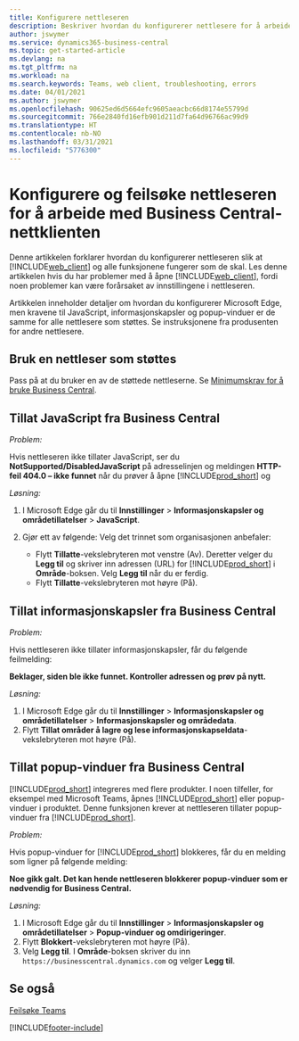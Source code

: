 ```yaml
---
title: Konfigurere nettleseren
description: Beskriver hvordan du konfigurerer nettlesere for å arbeide med Business Central og produkter som integreres med det.
author: jswymer
ms.service: dynamics365-business-central
ms.topic: get-started-article
ms.devlang: na
ms.tgt_pltfrm: na
ms.workload: na
ms.search.keywords: Teams, web client, troubleshooting, errors
ms.date: 04/01/2021
ms.author: jswymer
ms.openlocfilehash: 90625ed6d5664efc9605aeacbc66d8174e55799d
ms.sourcegitcommit: 766e2840fd16efb901d211d7fa64d96766ac99d9
ms.translationtype: HT
ms.contentlocale: nb-NO
ms.lasthandoff: 03/31/2021
ms.locfileid: "5776300"
---
```

# <a name="setting-up-and-troubleshooting-your-browser-to-work-with-business-central-web-client"></a>Konfigurere og feilsøke nettleseren for å arbeide med Business Central-nettklienten

Denne artikkelen forklarer hvordan du konfigurerer nettleseren slik at [!INCLUDE[web_client](includes/web_client.md)] og alle funksjonene fungerer som de skal. Les denne artikkelen hvis du har problemer med å åpne [!INCLUDE[web_client](includes/web_client.md)], fordi noen problemer kan være forårsaket av innstillingene i nettleseren.

Artikkelen inneholder detaljer om hvordan du konfigurerer Microsoft Edge, men kravene til JavaScript, informasjonskapsler og popup-vinduer er de samme for alle nettlesere som støttes. Se instruksjonene fra produsenten for andre nettlesere.  

## <a name="use-a-supported-browser"></a>Bruk en nettleser som støttes

Pass på at du bruker en av de støttede nettleserne. Se [Minimumskrav for å bruke Business Central](product-requirements.md#browsers).  

## <a name="allow-javascript-from-business-central"></a>Tillat JavaScript fra Business Central

*Problem:*

Hvis nettleseren ikke tillater JavaScript, ser du **NotSupported/DisabledJavaScript** på adresselinjen og meldingen **HTTP-feil 404.0 – ikke funnet** når du prøver å åpne [!INCLUDE[prod_short](includes/prod_short.md)] og 

<!-- http://localhost:8080/NotSupported/DisabledJavaScript HTTP Error 404.0 - Not Found
The resource you are looking for has been removed, had its name changed, or is temporarily unavailable. -->

*Løsning:*

1. I Microsoft Edge går du til **Innstillinger** > **Informasjonskapsler og områdetillatelser** > **JavaScript**.
2. Gjør ett av følgende: Velg det trinnet som organisasjonen anbefaler:

    - Flytt **Tillatte**-vekslebryteren mot venstre (Av). Deretter velger du **Legg til** og skriver inn adressen (URL) for [!INCLUDE[prod_short](includes/prod_short.md)] i **Område**-boksen. Velg **Legg til** når du er ferdig.
    - Flytt **Tillatte**-vekslebryteren mot høyre (På).

## <a name="allow-cookies-from-business-central"></a>Tillat informasjonskapsler fra Business Central

*Problem:*

Hvis nettleseren ikke tillater informasjonskapsler, får du følgende feilmelding:

**Beklager, siden ble ikke funnet. Kontroller adressen og prøv på nytt.** 

*Løsning:*

1. I Microsoft Edge går du til **Innstillinger** > **Informasjonskapsler og områdetillatelser** > **Informasjonskapsler og områdedata**.
2. Flytt **Tillat områder å lagre og lese informasjonskapseldata**-vekslebryteren mot høyre (På).  

## <a name="allow-pop-ups-from-business-central"></a><a name="popup"></a>Tillat popup-vinduer fra Business Central

[!INCLUDE[prod_short](includes/prod_short.md)] integreres med flere produkter. I noen tilfeller, for eksempel med Microsoft Teams, åpnes [!INCLUDE[prod_short](includes/prod_short.md)] eller popup-vinduer i produktet. Denne funksjonen krever at nettleseren tillater popup-vinduer fra [!INCLUDE[prod_short](includes/prod_short.md)].

*Problem:*

Hvis popup-vinduer for [!INCLUDE[prod_short](includes/prod_short.md)] blokkeres, får du en melding som ligner på følgende melding:

**Noe gikk galt. Det kan hende nettleseren blokkerer popup-vinduer som er nødvendig for Business Central.**

<!--
Something went wrong
Your browser may be blocking pop-ups needed by Business Central.

Change your browser settings to allow pop-ups or allow this for trusted domains, then try again.
If these settings are managed for your organization, you should contact your administrator for assistance.

Try again
-->
*Løsning:*

1. I Microsoft Edge går du til **Innstillinger** > **Informasjonskapsler og områdetillatelser** > **Popup-vinduer og omdirigeringer**.
2. Flytt **Blokkert**-vekslebryteren mot høyre (På).
3. Velg **Legg til**. I **Område**-boksen skriver du inn `https://businesscentral.dynamics.com` og velger **Legg til**.

## <a name="see-also"></a>Se også

[Feilsøke Teams](admin-teams-troubleshooting.md)  

[!INCLUDE[footer-include](includes/footer-banner.md)]